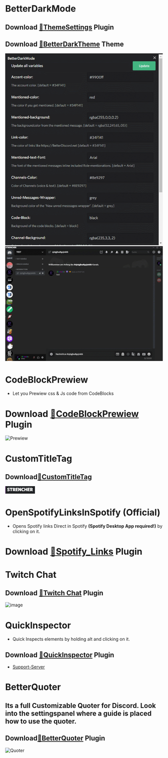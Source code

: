 # **BetterDarkMode**
## Download [**🔽ThemeSettings**](https://betterdiscord.net/ghdl?url=https://raw.githubusercontent.com/mwittrien/BetterDiscordAddons/master/Plugins/ThemeSettings/ThemeSettings.plugin.js) Plugin
## Download [**🔽BetterDarkTheme**](https://betterdiscord.net/ghdl?url=https://raw.githubusercontent.com/Strencher/BetterDiscordStuff/master/BetterDarkTheme/BetterDark.theme.css) Theme
![image](https://raw.githubusercontent.com/Strencher/Strencher/master/GIF.gif)
![image](https://raw.githubusercontent.com/Strencher/Strencher/master/GIF2.gif)
# CodeBlockPrewiew
- Let you Prewiew css & Js code from CodeBlocks
# Download [**🔽CodeBlockPrewiew**](https://betterdiscord.net/ghdl?url=https://raw.githubusercontent.com/Strencher/strencher.github.io/master/CodeBlockPrewiew.plugin.js) Plugin
![Prewiew](https://strencher.github.io/CssCodePrewiew.gif)

# **CustomTitleTag**
## Download[**🔽CustomTitleTag**](https://betterdiscord.net/ghdl?url=https://raw.githubusercontent.com/Strencher/BetterDiscordStuff/master/CustomTitleTag/CustomTitleTag.plugin.js)
![image](https://raw.githubusercontent.com/Strencher/Strencher/master/Screenshot_2.png)
# OpenSpotifyLinksInSpotify **(Official)**
 - Opens Spotify links Direct in Spotify **(Spotify Desktop App required!)** by clicking on it.

# Download [**🔽Spotify_Links**](https://betterdiscord.net/ghdl?url=https://raw.githubusercontent.com/Strencher/BetterDiscordStuff/master/Spotify_Links/Spotify_Links.plugin.js) Plugin

# Twitch Chat
## Download [**🔽Twitch Chat**](https://betterdiscord.net/ghdl?url=https://raw.githubusercontent.com/Strencher/BetterDiscordStuff/master/TwitchChat/twitchchat.plugin.js) Plugin

![image](https://strencher.github.io/TwitchChatPrewiew.gif)
# QuickInspector
- Quick Inspects elements by holding alt and clicking on it.
## Download [**🔽QuickInspector**](https://betterdiscord.net/ghdl?url=https://raw.githubusercontent.com/Strencher/BetterDiscordStuff/master/QuickInspector/QuickInspector.plugin.js) Plugin
 - [Support-Server](https://discord.gg/gvA2ree)
 # BetterQuoter 
## Its a full Customizable Quoter for Discord. Look into the settingspanel where a guide is placed how to use the quoter.
## Download[**🔽BetterQuoter**](https://betterdiscord.net/ghdl?url=https://raw.githubusercontent.com/Strencher/BetterDiscordStuff/master/BetterQuoter/BetterQuoter.plugin.js) Plugin
![Quoter](https://user-images.githubusercontent.com/46447572/74833473-cefa0100-5319-11ea-86eb-95b01c04703c.gif)